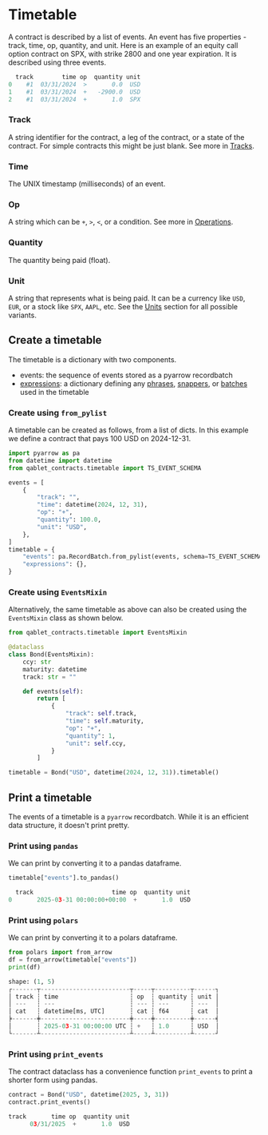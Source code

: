 # Timetable

A contract is described by a list of events. An event has five properties -
 track, time, op, quantity, and unit. Here is an example of an equity call option contract on SPX, with strike 2800 and one year expiration.
It is described using three events.

```python
  track        time op  quantity unit
0    #1  03/31/2024  >       0.0  USD
1    #1  03/31/2024  +   -2900.0  USD
2    #1  03/31/2024  +       1.0  SPX
```


### Track

A string identifier for the contract, a leg of the contract, or a state of the contract. For simple contracts this might be just blank. See more in [Tracks](tracks.md).

### Time

The UNIX timestamp (milliseconds) of an event.

### Op

A string which can be `+`, `>`, `<`, or a condition. See more in [Operations](operations.md).

### Quantity

The quantity being paid (float).

### Unit

A string that represents what is being paid. It can be a currency like `USD`, `EUR`, or
a stock like `SPX`, `AAPL`, etc. See the [Units](units.md) section for all possible variants.


## Create a timetable
The timetable is a dictionary with two components.

- events: the sequence of events stored as a pyarrow recordbatch
- [expressions](expressions.md): a dictionary defining any [phrases](phrase.md), [snappers](snapper.md), or [batches](batch.md) used in the timetable

### Create using `from_pylist`

A timetable can be created as follows, from a list of dicts.
In this example we define a contract that pays 100 USD on 2024-12-31.

```python
import pyarrow as pa
from datetime import datetime
from qablet_contracts.timetable import TS_EVENT_SCHEMA

events = [
    {
        "track": "",
        "time": datetime(2024, 12, 31),
        "op": "+",
        "quantity": 100.0,
        "unit": "USD",
    },
]
timetable = {
    "events": pa.RecordBatch.from_pylist(events, schema=TS_EVENT_SCHEMA),
    "expressions": {},
}
```

### Create using `EventsMixin`
Alternatively, the same timetable as above can also be created using the `EventsMixin` class as shown below.

```python
from qablet_contracts.timetable import EventsMixin

@dataclass
class Bond(EventsMixin):
    ccy: str
    maturity: datetime
    track: str = ""

    def events(self):
        return [
            {
                "track": self.track,
                "time": self.maturity,
                "op": "+",
                "quantity": 1,
                "unit": self.ccy,
            }
        ]

timetable = Bond("USD", datetime(2024, 12, 31)).timetable()
```

## Print a timetable

The events of a timetable is a `pyarrow` recordbatch. While it is an efficient data structure, it doesn't print pretty.

### Print using `pandas`

We can print by converting it to a pandas dataframe.

```py
timetable["events"].to_pandas()

  track                      time op  quantity unit
0       2025-03-31 00:00:00+00:00  +       1.0  USD
```
### Print using `polars`

We can print by converting it to a polars dataframe.

```py
from polars import from_arrow
df = from_arrow(timetable["events"])
print(df)

shape: (1, 5)
┌-------┬-------------------------┬-----┬----------┬------┐
│ track ┆ time                    ┆ op  ┆ quantity ┆ unit │
│ ---   ┆ ---                     ┆ --- ┆ ---      ┆ ---  │
│ cat   ┆ datetime[ms, UTC]       ┆ cat ┆ f64      ┆ cat  │
╞-------╪-------------------------╪-----╪----------╪------╡
│       ┆ 2025-03-31 00:00:00 UTC ┆ +   ┆ 1.0      ┆ USD  │
└-------┴-------------------------┴-----┴----------┴------┘
```

### Print using `print_events`

The contract dataclass has a convenience function `print_events` to print a shorter form using pandas.

```py
contract = Bond("USD", datetime(2025, 3, 31))
contract.print_events()

track       time op  quantity unit
      03/31/2025  +       1.0  USD
```